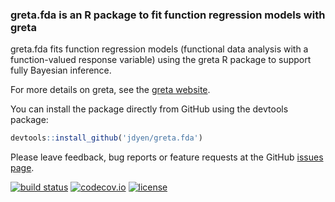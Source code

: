 ### greta.fda is an R package to fit function regression models with greta

greta.fda fits function regression models (functional data analysis with a function-valued response variable) using the greta R package to support fully Bayesian inference.

For more details on greta, see the [greta website](https://greta-dev.github.io/greta/).

You can install the package directly from GitHub using the devtools package:

``` r
devtools::install_github('jdyen/greta.fda')
```

Please leave feedback, bug reports or feature requests at the GitHub [issues page](https://github.com/jdyen/greta.fda/issues). 

[![build status](https://travis-ci.org/jdyen/greta.fda.svg?branch=master)](https://travis-ci.org/jdyen/greta.fda) [![codecov.io](https://codecov.io/github/jdyen/greta.fda/coverage.svg?branch=master)](https://codecov.io/github/jdyen/greta.fda?branch=master) [![license](https://img.shields.io/badge/License-Apache%202.0-blue.svg)](https://opensource.org/licenses/Apache-2.0)
 
